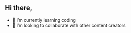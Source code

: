 ## Hi there, 
- 🌱 I’m currently learning coding
- 🦜 I’m looking to collaborate with other content creators
